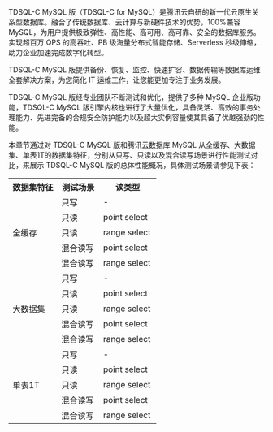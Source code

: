 TDSQL-C MySQL 版（TDSQL-C for MySQL）是腾讯云自研的新一代云原生关系型数据库。融合了传统数据库、云计算与新硬件技术的优势，100%兼容 MySQL，为用户提供极致弹性、高性能、高可用、高可靠、安全的数据库服务。实现超百万 QPS 的高吞吐、PB 级海量分布式智能存储、Serverless 秒级伸缩，助力企业加速完成数字化转型。

TDSQL-C MySQL 版提供备份、恢复、监控、快速扩容、数据传输等数据库运维全套解决方案，为您简化 IT 运维工作，让您能更加专注于业务发展。

TDSQL-C MySQL 版经专业团队不断测试和优化，提供了多种 MySQL 企业版功能，TDSQL-C MySQL 版引擎内核也进行了大量优化，具备灵活、高效的事务处理能力、先进完备的合规安全防护能力以及超大实例容量使其具备了优越强劲的性能。

本章节通过对 TDSQL-C MySQL 版和腾讯云数据库 MySQL 从全缓存、大数据集、单表1T的数据集特征，分别从只写、只读以及混合读写场景进行性能测试对比，来展示 TDSQL-C MySQL 版的总体性能概况，具体测试场景请参见下表：

<table>
<tr><th>数据集特征</th><th>测试场景</th><th>读类型</th></tr>
<tr><td rowspan = "5"  width="33%">全缓存</td><td>只写</td><td>-</td></tr>
<tr><td>只读</td><td>point select</td></tr>
<tr><td>只读</td><td>range select</td></tr>
<tr><td>混合读写</td><td>point select</td></tr>
<tr><td>混合读写</td><td>range select</td></tr>
<tr><td rowspan = "5"  width="33%">大数据集</td><td>只写</td><td>-</td></tr>
<tr><td>只读</td><td>point select</td></tr>
<tr><td>只读</td><td>range select</td></tr>
<tr><td>混合读写</td><td>point select</td></tr>
<tr><td>混合读写</td><td>range select</td></tr>
<tr><td rowspan = "5"  width="33%">单表1T</td><td>只写</td><td>-</td></tr>
<tr><td>只读</td><td>point select</td></tr>
<tr><td>只读</td><td>range select</td></tr>
<tr><td>混合读写</td><td>point select</td></tr>
<tr><td>混合读写</td><td>range select</td></tr>
<table>
